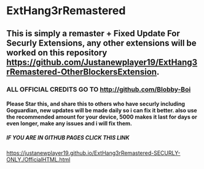 # ExtHang3rRemastered
## This is simply a remaster + Fixed Update For Securly Extensions, any other extensions will be worked on this repository https://github.com/Justanewplayer19/ExtHang3rRemastered-OtherBlockersExtension.
### ALL OFFICIAL CREDITS GO TO http://github.com/Blobby-Boi
#### Please Star this, and share this to others who have securly including Goguardian, new updates will be made daily so i can fix it better. also use the recommended amount for your device, 5000 makes it last for days or even longer, make any issues and i will fix them.
##### IF YOU ARE IN GITHUB PAGES CLICK THIS LINK
https://justanewplayer19.github.io/ExtHang3rRemastered-SECURLY-ONLY./OfficialHTML.html
